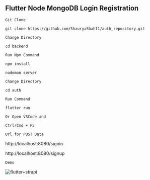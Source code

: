 ## Flutter Node MongoDB Login Registration

`Git Clone`
```
git clone https://github.com/ShauryaShah11/auth_repository.git
```
`Change Directory`
```
cd backend
```

`Run Npm Command`
```
npm install 
```
```
nodemon server
```

`Change Directory`
```
cd auth
```

`Run Command`
```
flutter run
```

`Or Open VSCode and`
```
Ctrl/Cmd + F5
```



`Url for POST Data`

http://localhost:8080/signin

http://localhost:8080/signup



`Demo`

![flutter+strapi](https://user-images.githubusercontent.com/16520789/94677174-1a59a080-033a-11eb-9717-7a08773743ec.png)

